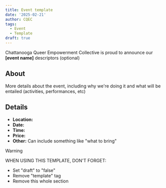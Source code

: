 ```yaml
---
title: Event template
date: '2025-02-21'
author: CQEC
tags:
  - Event
  - Template
draft: true
---
```


Chattanooga Queer Empowerment Collective is proud to announce our **[event name]** descriptors (optional)

## About

More details about the event, including why we're doing it and what will be entailed (activities, performances, etc)

## Details

- **Location:** 
- **Date:** 
- **Time:** 
- **Price:** 
- **Other:** Can include something like "what to bring"

> [!warning]
> WHEN USING THIS TEMPLATE, DON'T FORGET:
> - Set "draft" to "false"
> - Remove "template" tag
> - Remove this whole section
